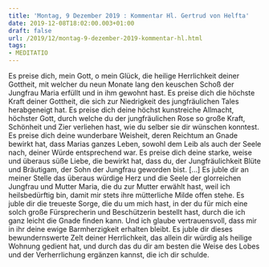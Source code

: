 ```yaml
---
title: 'Montag, 9 Dezember 2019 : Kommentar Hl. Gertrud von Helfta'
date: 2019-12-08T18:02:00.003+01:00
draft: false
url: /2019/12/montag-9-dezember-2019-kommentar-hl.html
tags: 
- MEDITATIO
---
```


Es preise dich, mein Gott, o mein Glück, die heilige Herrlichkeit deiner Gottheit, mit welcher du neun Monate lang den keuschen Schoß der Jungfrau Maria erfüllt und in ihm gewohnt hast. Es preise dich die höchste Kraft deiner Gottheit, die sich zur Niedrigkeit des jungfräulichen Tales herabgeneigt hat. Es preise dich deine höchst kunstreiche Allmacht, höchster Gott, durch welche du der jungfräulichen Rose so große Kraft, Schönheit und Zier verliehen hast, wie du selber sie dir wünschen konntest. Es preise dich deine wunderbare Weisheit, deren Reichtum an Gnade bewirkt hat, dass Marias ganzes Leben, sowohl dem Leib als auch der Seele nach, deiner Würde entsprechend war. Es preise dich deine starke, weise und überaus süße Liebe, die bewirkt hat, dass du, der Jungfräulichkeit Blüte und Bräutigam, der Sohn der Jungfrau geworden bist. \[…\] Es juble dir an meiner Stelle das überaus würdige Herz und die Seele der glorreichen Jungfrau und Mutter Maria, die du zur Mutter erwählt hast, weil ich heilsbedürftig bin, damit mir stets ihre mütterliche Milde offen stehe. Es juble dir die treueste Sorge, die du um mich hast, in der du für mich eine solch große Fürsprecherin und Beschützerin bestellt hast, durch die ich ganz leicht die Gnade finden kann. Und ich glaube vertrauensvoll, dass mir in ihr deine ewige Barmherzigkeit erhalten bleibt. Es juble dir dieses bewundernswerte Zelt deiner Herrlichkeit, das allein dir würdig als heilige Wohnung gedient hat, und durch das du dir am besten die Weise des Lobes und der Verherrlichung ergänzen kannst, die ich dir schulde.